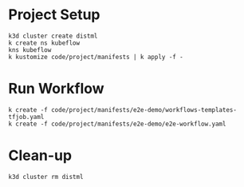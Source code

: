 # Project Setup

```
k3d cluster create distml
k create ns kubeflow
kns kubeflow
k kustomize code/project/manifests | k apply -f -
```

# Run Workflow

```
k create -f code/project/manifests/e2e-demo/workflows-templates-tfjob.yaml
k create -f code/project/manifests/e2e-demo/e2e-workflow.yaml
```

# Clean-up

```
k3d cluster rm distml
```
